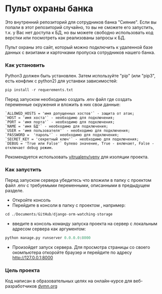 # Пульт охраны банка

Это внутренний репозиторий для сотрудников банка "Сияние". Если вы попали в этот репозиторий случайно, то вы не сможете его запустить, т.к. у Вас нет доступа к БД, но вы можете свободно использовать код верстки или посмотреть как реализованы запросы к БД.

Пульт охраны это сайт, который можно подключить к удаленной базе данных с визитами и карточками пропуска сотрудников нашего банка. 

### Как установить

Python3 должен быть установлен.
Затем используйте "pip" (или "pip3", есть конфлик с python2) для устанвки зависимостей:

```python
pip install -r requerements.txt
```
Перед запуском необходимо создать .env файл где создать переменные окружения и вложить в них свои данные:
```
`ALLOWED_HOSTS = 'имя допущенных хостов'` - защита от атак;
`HOST = 'имя хоста'` - необходимо для подключения;
`PORT = 'имя порта'` - необходимо для подключения;
`NAME = 'имя БД'` - необходимо для подключения;
`USER = 'имя пользователя'` - необходимо для подключения;
`PASSWORD =  'пароль'` - необходимо для подключения;
`SECRET_KEY = 'секретный ключ'` - необходимо для подключения;
`DEBUG = 'True или False'` булево значение, True - включает, False - отключает debug режим.
```
Рекомендуется использовать [vitrualenv/venv](https://docs.python.org/3/library/venv.html) для изоляции проекта.

### Как запустить

Перед запуском сервера убедитесь что вложили в папку с проектом файл .env с требуемыми переменными, описанными в предыдущем разделе.

* Откройте консоль
* Перейдите в консоли в папку с проектом , например:

```python
cd ./Documents/GitHub/django-orm-watching-storage
```

* введите в консоль команду запуска проекта на сервер с локальным адресом сервера как аргументом:

```python
python manage.py runserver 0.0.0.0:8000
```

* Произойдет запуск сервера. Для просмотра страницы со своего окомпьютера откоройте браузер и перейдите по адресу http://127.0.0.1:8000

### Цель проекта

Код написан в образовательных целях на онлайн-курсе для веб-разработчиков [dvmn.org](https://dvmn.org/)